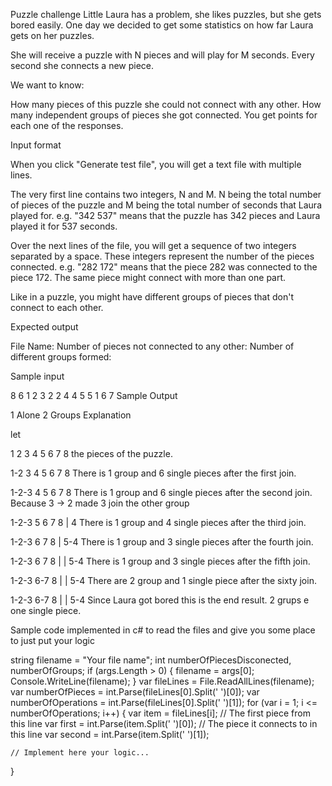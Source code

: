 Puzzle challenge
Little Laura has a problem, she likes puzzles, but she gets bored easily. One day we decided to get some statistics on how far Laura gets on her puzzles.

She will receive a puzzle with N pieces and will play for M seconds. Every second she connects a new piece.

We want to know:

How many pieces of this puzzle she could not connect with any other.
How many independent groups of pieces she got connected.
You get points for each one of the responses.

Input format

When you click "Generate test file", you will get a text file with multiple lines.

The very first line contains two integers, N and M. N being the total number of pieces of the puzzle and M being the total number of seconds that Laura played for. e.g. "342 537" means that the puzzle has 342 pieces and Laura played it for 537 seconds.

Over the next lines of the file, you will get a sequence of two integers separated by a space. These integers represent the number of the pieces connected. e.g. "282 172" means that the piece 282 was connected to the piece 172. The same piece might connect with more than one part.

Like in a puzzle, you might have different groups of pieces that don't connect to each other.

Expected output

File Name:
Number of pieces not connected to any other:
Number of different groups formed:

Sample input

8 6
1 2
3 2
2 4
4 5
5 1
6 7
Sample Output

1 Alone
2 Groups
Explanation

let

1 2 3 4 5 6 7 8
the pieces of the puzzle.

1-2 3 4 5 6 7 8
There is 1 group and 6 single pieces after the first join.

1-2-3 4 5 6 7 8
There is 1 group and 6 single pieces after the second join. Because 3 -> 2 made 3 join the other group

1-2-3 5 6 7 8
  |
  4
There is 1 group and 4 single pieces after the third join.

1-2-3 6 7 8
  |
5-4
There is 1 group and 3 single pieces after the fourth join.

1-2-3 6 7 8
| |
5-4
There is 1 group and 3 single pieces after the fifth join.

1-2-3 6-7 8
| |
5-4
There are 2 group and 1 single piece after the sixty join.

1-2-3 6-7 8
| |
5-4
Since Laura got bored this is the end result. 2 grups e one single piece.

Sample code implemented in c# to read the files and give you some place to just put your logic

string filename = "Your file name";
int numberOfPiecesDisconected, numberOfGroups;
if (args.Length > 0)
{
    filename = args[0];
    Console.WriteLine(filename);
}
var fileLines = File.ReadAllLines(filename);
var numberOfPieces = int.Parse(fileLines[0].Split(' ')[0]);
var numberOfOperations = int.Parse(fileLines[0].Split(' ')[1]);
for (var i = 1; i <= numberOfOperations; i++)
{
    var item = fileLines[i];
    // The first piece from this line
    var first = int.Parse(item.Split(' ')[0]);
    // The piece it connects to in this line
    var second = int.Parse(item.Split(' ')[1]);

    // Implement here your logic...
}
                                        
